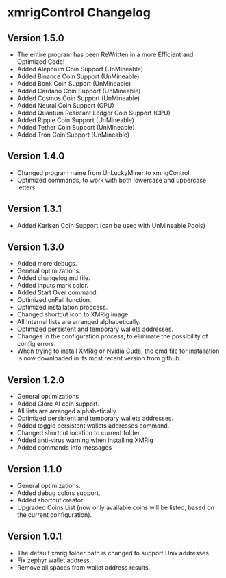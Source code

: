 # xmrigControl Changelog

## Version 1.5.0
- The entire program has been ReWritten in a more Efficient and Optimized Code!
- Added Alephium Coin Support (UnMineable)
- Added Binance Coin Support (UnMineable)
- Added Bonk Coin Support (UnMineable)
- Added Cardano Coin Support (UnMineable)
- Added Cosmos Coin Support (UnMineable)
- Added Neurai Coin Support (GPU)
- Added Quantum Resistant Ledger Coin Support (CPU)
- Added Ripple Coin Support (UnMineable)
- Added Tether Coin Support (UnMineable)
- Added Tron Coin Support (UnMineable)

## Version 1.4.0
- Changed program name from UnLuckyMiner to xmrigControl
- Optimized commands, to work with both lowercase and uppercase letters.

## Version 1.3.1
- Added Karlsen Coin Support (can be used with UnMineable Pools)

## Version 1.3.0
- Added more debugs.
- General optimizations.
- Added changelog.md file.
- Added inputs mark color.
- Added Start Over command.
- Optimized onFail function.
- Optimized installation proccess.
- Changed shortcut icon to XMRig image. 
- All Internal lists are arranged alphabetically.
- Optimized persistent and temporary wallets addresses.
- Changes in the configuration process, to eliminate the possibility of config errors.
- When trying to install XMRig or Nvidia Cuda, the cmd file for installation is now downloaded in its most recent version from github.

## Version 1.2.0
- General optimizations
- Added Clore AI coin support.
- All lists are arranged alphabetically.
- Optimized persistent and temporary wallets addresses.
- Added toggle persistent wallets addresses command.
- Changed shortcut location to current folder.
- Added anti-virus warning when installing XMRig
- Added commands info messages

## Version 1.1.0
- General optimizations.
- Added debug colors support.
- Added shortcut creator.
- Upgraded Coins List (now only available coins will be listed, based on the current configuration).

## Version 1.0.1
- The default xmrig folder path is changed to support Unix addresses.
- Fix zephyr wallet address.
- Remove all spaces from wallet address results.